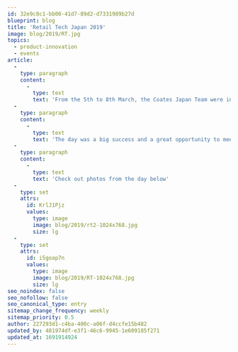 ```yaml
---
id: 32e9c8c1-bb00-41d7-89d2-d7331989b27d
blueprint: blog
title: 'Retail Tech Japan 2019'
image: blog/2019/RT.jpg
topics:
  - product-innovation
  - events
article:
  -
    type: paragraph
    content:
      -
        type: text
        text: 'From the 5th to 8th March, the Coates Japan Team were invited by our installation and maintenance partner, Tsuzki Techno Service, to exhibit our K1 and K2 kiosks at Retail Tech Japan 2019, the largest retail technology trade show in Japan.'
  -
    type: paragraph
    content:
      -
        type: text
        text: 'The day was a big success and a great opportunity to meet with business partners. We send a great thank you to Tsuzuki Techno Service for their support and great work to all those who helped behind the scenes for this day!'
  -
    type: paragraph
    content:
      -
        type: text
        text: 'Check out photos from the day below'
  -
    type: set
    attrs:
      id: KrlJ1Pjz
      values:
        type: image
        image: blog/2019/rt2-1024x768.jpg
        size: lg
  -
    type: set
    attrs:
      id: i5goap7n
      values:
        type: image
        image: blog/2019/RT-1024x768.jpg
        size: lg
seo_noindex: false
seo_nofollow: false
seo_canonical_type: entry
sitemap_change_frequency: weekly
sitemap_priority: 0.5
author: 227293d1-c4ba-400c-a06f-d4ccfe15b482
updated_by: 481974df-e3f1-46c6-9945-1e609185f271
updated_at: 1691914924
---
```

